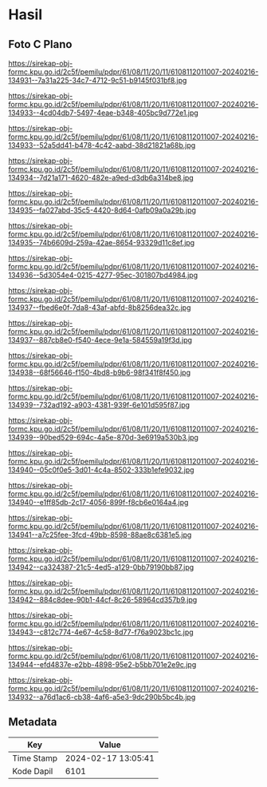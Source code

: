 # Hasil

## Foto C Plano

https://sirekap-obj-formc.kpu.go.id/2c5f/pemilu/pdpr/61/08/11/20/11/6108112011007-20240216-134931--7a31a225-34c7-4712-9c51-b9145f031bf8.jpg

https://sirekap-obj-formc.kpu.go.id/2c5f/pemilu/pdpr/61/08/11/20/11/6108112011007-20240216-134933--4cd04db7-5497-4eae-b348-405bc9d772e1.jpg

https://sirekap-obj-formc.kpu.go.id/2c5f/pemilu/pdpr/61/08/11/20/11/6108112011007-20240216-134933--52a5dd41-b478-4c42-aabd-38d21821a68b.jpg

https://sirekap-obj-formc.kpu.go.id/2c5f/pemilu/pdpr/61/08/11/20/11/6108112011007-20240216-134934--7d21a171-4620-482e-a9ed-d3db6a314be8.jpg

https://sirekap-obj-formc.kpu.go.id/2c5f/pemilu/pdpr/61/08/11/20/11/6108112011007-20240216-134935--fa027abd-35c5-4420-8d64-0afb09a0a29b.jpg

https://sirekap-obj-formc.kpu.go.id/2c5f/pemilu/pdpr/61/08/11/20/11/6108112011007-20240216-134935--74b6609d-259a-42ae-8654-93329d11c8ef.jpg

https://sirekap-obj-formc.kpu.go.id/2c5f/pemilu/pdpr/61/08/11/20/11/6108112011007-20240216-134936--5d3054e4-0215-4277-95ec-301807bd4984.jpg

https://sirekap-obj-formc.kpu.go.id/2c5f/pemilu/pdpr/61/08/11/20/11/6108112011007-20240216-134937--fbed6e0f-7da8-43af-abfd-8b8256dea32c.jpg

https://sirekap-obj-formc.kpu.go.id/2c5f/pemilu/pdpr/61/08/11/20/11/6108112011007-20240216-134937--887cb8e0-f540-4ece-9e1a-584559a19f3d.jpg

https://sirekap-obj-formc.kpu.go.id/2c5f/pemilu/pdpr/61/08/11/20/11/6108112011007-20240216-134938--68f56646-f150-4bd8-b9b6-98f341f8f450.jpg

https://sirekap-obj-formc.kpu.go.id/2c5f/pemilu/pdpr/61/08/11/20/11/6108112011007-20240216-134939--732ad192-a903-4381-939f-6e101d595f87.jpg

https://sirekap-obj-formc.kpu.go.id/2c5f/pemilu/pdpr/61/08/11/20/11/6108112011007-20240216-134939--90bed529-694c-4a5e-870d-3e6919a530b3.jpg

https://sirekap-obj-formc.kpu.go.id/2c5f/pemilu/pdpr/61/08/11/20/11/6108112011007-20240216-134940--05c0f0e5-3d01-4c4a-8502-333b1efe9032.jpg

https://sirekap-obj-formc.kpu.go.id/2c5f/pemilu/pdpr/61/08/11/20/11/6108112011007-20240216-134940--e1ff85db-2c17-4056-899f-f8cb6e0164a4.jpg

https://sirekap-obj-formc.kpu.go.id/2c5f/pemilu/pdpr/61/08/11/20/11/6108112011007-20240216-134941--a7c25fee-3fcd-49bb-8598-88ae8c6381e5.jpg

https://sirekap-obj-formc.kpu.go.id/2c5f/pemilu/pdpr/61/08/11/20/11/6108112011007-20240216-134942--ca324387-21c5-4ed5-a129-0bb79190bb87.jpg

https://sirekap-obj-formc.kpu.go.id/2c5f/pemilu/pdpr/61/08/11/20/11/6108112011007-20240216-134942--884c8dee-90b1-44cf-8c26-58964cd357b9.jpg

https://sirekap-obj-formc.kpu.go.id/2c5f/pemilu/pdpr/61/08/11/20/11/6108112011007-20240216-134943--c812c774-4e67-4c58-8d77-f76a9023bc1c.jpg

https://sirekap-obj-formc.kpu.go.id/2c5f/pemilu/pdpr/61/08/11/20/11/6108112011007-20240216-134944--efd4837e-e2bb-4898-95e2-b5bb701e2e9c.jpg

https://sirekap-obj-formc.kpu.go.id/2c5f/pemilu/pdpr/61/08/11/20/11/6108112011007-20240216-134932--a76d1ac6-cb38-4af6-a5e3-9dc290b5bc4b.jpg


## Metadata

| Key        | Value               |
| ---------- | ------------------- |
| Time Stamp | 2024-02-17 13:05:41 |
| Kode Dapil | 6101                |



